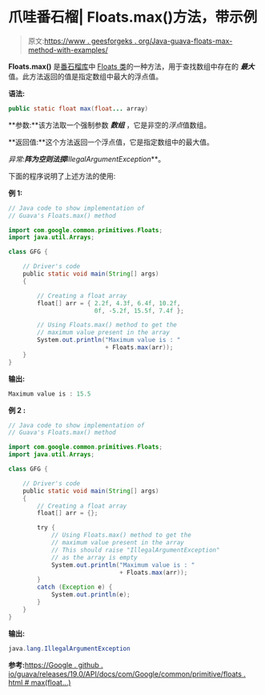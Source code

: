 # 爪哇番石榴| Floats.max()方法，带示例

> 原文:[https://www . geesforgeks . org/Java-guava-floats-max-method-with-examples/](https://www.geeksforgeeks.org/java-guava-floats-max-method-with-examples/)

**Floats.max()** 是[番石榴库](https://www.geeksforgeeks.org/guava-library-java/)中 [Floats 类](https://www.geeksforgeeks.org/floats-class-guava-java/)的一种方法，用于查找数组中存在的 ***最大*** 值。此方法返回的值是指定数组中最大的浮点值。

**语法:**

```java
public static float max(float... array)

```

**参数:**该方法取一个强制参数 ***数组*** ，它是非空的*浮点*值数组。

**返回值:**这个方法返回一个浮点值，它是指定数组中的最大值。

**异常:**阵为空则法掷***IllegalArgumentException***。

下面的程序说明了上述方法的使用:

**例 1:**

```java
// Java code to show implementation of
// Guava's Floats.max() method

import com.google.common.primitives.Floats;
import java.util.Arrays;

class GFG {

    // Driver's code
    public static void main(String[] args)
    {

        // Creating a float array
        float[] arr = { 2.2f, 4.3f, 6.4f, 10.2f,
                        0f, -5.2f, 15.5f, 7.4f };

        // Using Floats.max() method to get the
        // maximum value present in the array
        System.out.println("Maximum value is : "
                           + Floats.max(arr));
    }
}
```

**输出:**

```java
Maximum value is : 15.5

```

**例 2 :**

```java
// Java code to show implementation of
// Guava's Floats.max() method

import com.google.common.primitives.Floats;
import java.util.Arrays;

class GFG {

    // Driver's code
    public static void main(String[] args)
    {
        // Creating a float array
        float[] arr = {};

        try {
            // Using Floats.max() method to get the
            // maximum value present in the array
            // This should raise "IllegalArgumentException"
            // as the array is empty
            System.out.println("Maximum value is : "
                               + Floats.max(arr));
        }
        catch (Exception e) {
            System.out.println(e);
        }
    }
}
```

**输出:**

```java
java.lang.IllegalArgumentException

```

**参考:**[https://Google . github . io/guava/releases/19.0/API/docs/com/Google/common/primitive/floats . html # max(float…)](https://google.github.io/guava/releases/19.0/api/docs/com/google/common/primitives/Floats.html#max(float...))